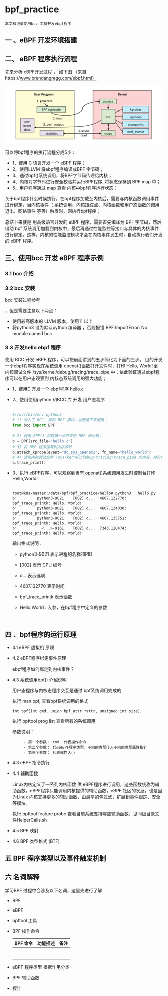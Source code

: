 # bpf_practice

`本文档记录使用bcc 工具开发ebpf程序`

## 一  、eBPF 开发环境搭建
##   二、 eBPF 程序执行流程

先来分析 eBPF开发过程 ， 如下图 （来自https://www.brendangregg.com/ebpf.html）

 ![img](https://github.com/lichenglife/bpf_practice/blob/main/hello/ebpf.jpg)  

可以将bpf程序的执行流程分成5步：

-  1、使用 C 语言开发一个 eBPF 程序； 
- 2、使用LLVM  将ebpf程序编译成BPF 字节码；
- 3、通过bpf()系统调用，将BPF字节码传递给内核；
- 4、内核对字节码进行安全校验并运行BPF程序, 将状态保存到 BPF  map 中；
- 5、用户程序通过 map 查看 内核中bpf程序运行状态；

关于bpf程序什么时候执行，在bpf程序加载至内核后，需要与内核函数调用事件进行绑定，当内核事件（ 系统调用、内核跟踪点、内核函数和用户态函数的调用退出、网络事件 等等）触发时，则执行bpf程序；

总结下来就是 用高级语言开发的 eBPF 程序，需要首先编译为 BPF 字节码，然后借助 bpf 系统调用加载到内核中，最后再通过性能监控等接口与具体的内核事件进行绑定。这样，内核的性能监控模块才会在内核事件发生时，自动执行我们开发的 eBPF 程序。 



## 三、使用bcc 开发 eBPF 程序示例

### 3.1  bcc  介绍

### 3.2  bcc  安装

bcc    安装过程参考

[官网源码安装推荐]: https://github.com/iovisor/bcc/blob/master/INSTALL.md#ubuntu---source

，但是需要注意以下两点：

- 使用较高版本的 LLVM 版本，使用11 以上
- 将python3  设为默认python 编译器 ，否则报错   BPF ImportError: No module named bcc  

### 3.3  开发hello ebpf 程序

  使用 BCC 开发 eBPF 程序，可以把前面讲到的五步简化为下面的三步。 目的开发一个ebpf程序实现在系统调用 openat()函数打开文件时，打印 Hello, World!  到 内核调试文件 /sys/kernel/debug/tracing/trace_pipe 中；依此验证通过ebpf程序可以在用户态观察到 内核态系统调用的强大功能；

- 1、使用C 开发一个 ebpf程序  hello.c

- 2、使用使用python 和BCC 库 开发 用户态程序

  ```python
  
  #!/usr/bin/env python3
  # 1) 导入了 BCC  库的 BPF 模块，以便接下来调用；
  from bcc import BPF
  
  # 2) 调用 BPF() 加载第一步开发的 BPF 源代码；
  b = BPF(src_file="hello.c")
  # 3) 将 BPF 程序挂载到内核探针
  b.attach_kprobe(event="do_sys_openat2", fn_name="hello_world")
  # 4) 读取内核调试文件 /sys/kernel/debug/tracing/trace_pipe 的内容，并打印到标准输出中。
  b.trace_print()
  ```

- 3、执行 eBPF程序，可以观察到当有 openat()系统调用发生时控制台打印 Hello,World!

  ```shell
  
  root@k8s-master:/data/bpf/bpf_practice/hello# python3   hello.py 
  b'         python3-9021    [002] d...  4607.132770: bpf_trace_printk: Hello, World!'
  b'         python3-9021    [002] d...  4607.134030: bpf_trace_printk: Hello, World!'
  b'         python3-9021    [002] d...  4607.135751: bpf_trace_printk: Hello, World!'
  b'           <...>-9161    [002] d...  7343.120474: bpf_trace_printk: Hello, World!'
  ```

   输出格式说明：

   - python3-9021  表示进程的名称和PID

   -  [002] 表示  CPU 编号

   - d...  表示选项

   -  4607.132770   表示时间

   - bpf_trace_printk  表示函数

   - Hello,World  :  入参，在bpf程序中定义的参数


​     

## 四 、bpf程序的运行原理



- 4.1 eBPF 虚拟机 原理

- 4.2  eBPF程序绑定事件原理   

     ebpf程序如何绑定到内核事件？

- 4.3  系统调用bpf() 介绍说明

  用户态程序与内核态程序交互是通过 bpf系统调用完成的

  执行  man   bpf, 查看bpf系统调用的格式

  ```shell
  int bpf(int cmd, union bpf_attr *attr, unsigned int size);
  ```

   执行 bpftool   prog  list  查看所有的系统调用

   

  参数说明：

           - 第一个参数： cmd  代表操作命令
           - 第二个参数： 代码eBPF程序类型，不同的类型传入不同的类型属性指针
           - 第三个参数： 代表属性大小

- 4.3  eBPF  指令执行

- 4.4   辅助函数

     Linux内核定义了一系列内核函数 供 eBPF程序进行调用，这些函数统称为辅助函数。eBPF程序只能调用内核提供的辅助函数，eBPF 社区的发展，也是因为Linux 内核支持更多的辅助函数，由最早的包过滤，扩展到事件跟踪、安全等模块。

  执行 bpftool feature probe 查看当前系统支持哪些辅助函数，见同级目录文件HelperCalls.sh

- 4.5   BPF  映射
- 4.6  BPF 类型格式 (BTF) 

##  五 BPF 程序类型以及事件触发机制



##  六  名词解释

学习BPF  过程中会涉及以下名词，这里先进行了解

- BPF

- eBPF

-  bpftool  工具

- BPF 操作命令

   

  | BPF 命令 | 功能描述 | 备注 |
  | -------- | -------- | ---- |
  |          |          |      |
  |          |          |      |
  |          |          |      |
  |          |          |      |
  |          |          |      |
  |          |          |      |
  |          |          |      |

  

- eBPF 程序类型 根据作用分类

- BPF 辅助函数

- 探针

  

